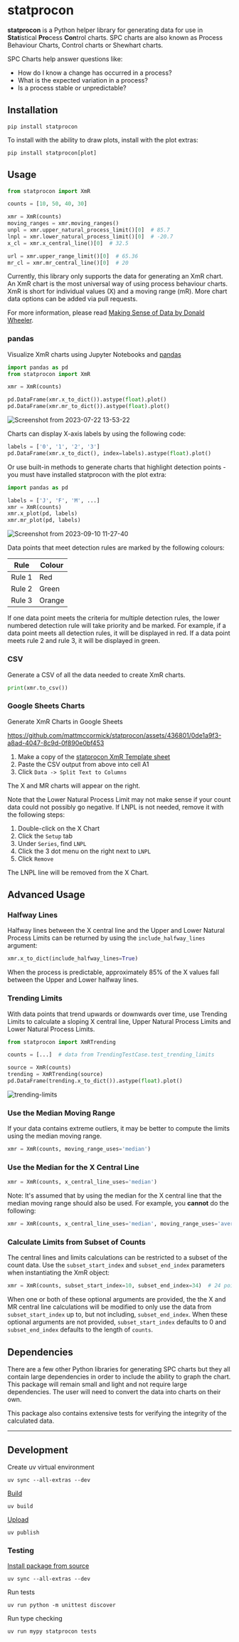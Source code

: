# statprocon

**statprocon** is a Python helper library for generating data for use in **Stat**istical **Pro**cess **Con**trol charts.
SPC charts are also known as Process Behaviour Charts, Control charts or Shewhart charts.

SPC Charts help answer questions like:
- How do I know a change has occurred in a process?
- What is the expected variation in a process?
- Is a process stable or unpredictable?

## Installation

```shell
pip install statprocon
```
To install with the ability to draw plots, install with the plot extras:
```shell
pip install statprocon[plot]
```

## Usage

```python
from statprocon import XmR

counts = [10, 50, 40, 30]

xmr = XmR(counts)
moving_ranges = xmr.moving_ranges()
unpl = xmr.upper_natural_process_limit()[0]  # 85.7
lnpl = xmr.lower_natural_process_limit()[0]  # -20.7
x_cl = xmr.x_central_line()[0]  # 32.5

url = xmr.upper_range_limit()[0]  # 65.36
mr_cl = xmr.mr_central_line()[0]  # 20

```

Currently, this library only supports the data for generating an XmR chart.
An XmR chart is the most universal way of using process behaviour charts.
XmR is short for individual values (X) and a moving range (mR).
More chart data options can be added via pull requests.

For more information, please read [Making Sense of Data by Donald Wheeler](https://www.amazon.com/Making-Sense-Data-Donald-Wheeler/dp/0945320728).

### pandas

Visualize XmR charts using Jupyter Notebooks and [pandas](https://pandas.pydata.org/)

```python
import pandas as pd
from statprocon import XmR

xmr = XmR(counts)

pd.DataFrame(xmr.x_to_dict()).astype(float).plot()
pd.DataFrame(xmr.mr_to_dict()).astype(float).plot()
```

![Screenshot from 2023-07-22 13-53-22](https://github.com/mattmccormick/statprocon/assets/436801/b6a83903-4bb9-4935-9acb-c086d3420fd2)

Charts can display X-axis labels by using the following code:

```python
labels = ['0', '1', '2', '3']
pd.DataFrame(xmr.x_to_dict(), index=labels).astype(float).plot()
```

Or use built-in methods to generate charts that highlight detection points - you must have installed statprocon with the plot extra:

```python
import pandas as pd

labels = ['J', 'F', 'M', ...]
xmr = XmR(counts)
xmr.x_plot(pd, labels)
xmr.mr_plot(pd, labels)
```

![Screenshot from 2023-09-10 11-27-40](https://github.com/mattmccormick/statprocon/assets/436801/40fd200b-c22d-442a-8dc8-b97ef1fb0a12)

Data points that meet detection rules are marked by the following colours:

|Rule|Colour|
|---|---|
|Rule 1|Red|
|Rule 2|Green|
|Rule 3|Orange|

If one data point meets the criteria for multiple detection rules, the lower numbered detection rule will take priority and be marked.
For example, if a data point meets all detection rules, it will be displayed in red.
If a data point meets rule 2 and rule 3, it will be displayed in green.

### CSV

Generate a CSV of all the data needed to create XmR charts.

```python
print(xmr.to_csv())
```

### Google Sheets Charts

Generate XmR Charts in Google Sheets

https://github.com/mattmccormick/statprocon/assets/436801/0de1a9f3-a8ad-4047-8c9d-0f890e0bf453

1. Make a copy of the [statprocon XmR Template sheet](https://docs.google.com/spreadsheets/d/1IdCBpE8FK4qP8B7qHQeXX6amLZ8oyhc8OjlBlGHmWTg/edit?usp=sharing)
1. Paste the CSV output from above into cell A1
1. Click `Data -> Split Text to Columns`

The X and MR charts will appear on the right.

Note that the Lower Natural Process Limit may not make sense if your count data could not possibly go negative.
If LNPL is not needed, remove it with the following steps:

1. Double-click on the X Chart
1. Click the `Setup` tab
1. Under `Series`, find `LNPL`
1. Click the 3 dot menu on the right next to `LNPL`
1. Click `Remove`

The LNPL line will be removed from the X Chart.

## Advanced Usage

### Halfway Lines

Halfway lines between the X central line and the Upper and Lower Natural Process Limits can be returned by using the `include_halfway_lines` argument:

```python
xmr.x_to_dict(include_halfway_lines=True)
```

When the process is predictable, approximately 85% of the X values fall between the Upper and Lower halfway lines.

### Trending Limits

With data points that trend upwards or downwards over time, use Trending Limits to calculate a sloping X central line, Upper Natural Process Limits and Lower Natural Process Limits.

```python
from statprocon import XmRTrending

counts = [...]  # data from TrendingTestCase.test_trending_limits

source = XmR(counts)
trending = XmRTrending(source)
pd.DataFrame(trending.x_to_dict()).astype(float).plot()
```

![trending-limits](https://github.com/mattmccormick/statprocon/assets/436801/d0d9897e-b1b7-469b-9642-fbee8f39b104)


### Use the Median Moving Range

If your data contains extreme outliers, it may be better to compute the limits using the median moving range.

```python
xmr = XmR(counts, moving_range_uses='median')
```

### Use the Median for the X Central Line

```python
xmr = XmR(counts, x_central_line_uses='median')
```

Note: It's assumed that by using the median for the X central line that the median moving range should also be used.
For example, you **cannot** do the following:

```python
xmr = XmR(counts, x_central_line_uses='median', moving_range_uses='average')
```

### Calculate Limits from Subset of Counts

The central lines and limits calculations can be restricted to a subset of the count data.
Use the `subset_start_index` and `subset_end_index` parameters when instantiating the XmR object:

```python
xmr = XmR(counts, subset_start_index=10, subset_end_index=34)  # 24 points of data starting at index 10
```

When one or both of these optional arguments are provided, the the X and MR central line calculations will be modified to only use the data from `subset_start_index` up to, but not including, `subset_end_index`.
When these optional arguments are not provided, `subset_start_index` defaults to 0 and `subset_end_index` defaults to the length of `counts`.

## Dependencies

There are a few other Python libraries for generating SPC charts but they all contain large dependencies in order to include the ability to graph the chart.
This package will remain small and light and not require large dependencies.
The user will need to convert the data into charts on their own.

This package also contains extensive tests for verifying the integrity of the calculated data.

---
## Development

Create uv virtual environment

```shell
uv sync --all-extras --dev
```

[Build](https://docs.astral.sh/uv/concepts/projects/build/)

```shell
uv build
```

[Upload](https://docs.astral.sh/uv/guides/publish/)

```shell
uv publish
```

### Testing

[Install package from source](https://packaging.python.org/en/latest/guides/installing-using-pip-and-virtual-environments/#installing-from-source)
```shell
uv sync --all-extras --dev
```

Run tests
```shell
uv run python -m unittest discover
```

Run type checking
```shell
uv run mypy statprocon tests
```